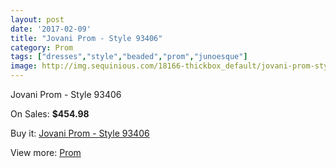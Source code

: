 ```yaml
---
layout: post
date: '2017-02-09'
title: "Jovani Prom - Style 93406"
category: Prom
tags: ["dresses","style","beaded","prom","junoesque"]
image: http://img.sequinious.com/18166-thickbox_default/jovani-prom-style-93406.jpg
---
```

Jovani Prom - Style 93406

On Sales: **$454.98**
<a href="https://www.sequinious.com/prom/8501-jovani-prom-style-93406.html"><amp-img layout="responsive" width="600" height="600" src="//img.sequinious.com/18166-thickbox_default/jovani-prom-style-93406.jpg" alt="Jovani Prom - Style 93406 0" /></a>
<a href="https://www.sequinious.com/prom/8501-jovani-prom-style-93406.html"><amp-img layout="responsive" width="600" height="600" src="//img.sequinious.com/18167-thickbox_default/jovani-prom-style-93406.jpg" alt="Jovani Prom - Style 93406 1" /></a>

Buy it: [Jovani Prom - Style 93406](https://www.sequinious.com/prom/8501-jovani-prom-style-93406.html "Jovani Prom - Style 93406")

View more: [Prom](https://www.sequinious.com/7-prom "Prom")
